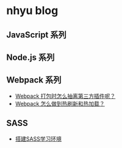 # nhyu blog

## JavaScript 系列

## Node.js 系列

## Webpack 系列
- [Webpack 打包时怎么抽离第三方插件呢？](https://github.com/nhyu/blog/blob/master/docs/webpack/webpack-01.md) 
- [Webpack 怎么做到热刷新和热加载？](https://github.com/nhyu/blog/blob/master/docs/webpack/webpack-02.md) 

## SASS
- [搭建SASS学习环境](https://github.com/nhyu/blog/blob/master/docs/sass/01-%E6%90%AD%E5%BB%BASASS%E5%AD%A6%E4%B9%A0%E7%8E%AF%E5%A2%83.md)
